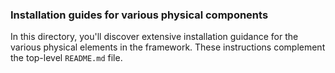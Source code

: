 ### Installation guides for various physical components 

In this directory, you'll discover extensive installation guidance for the various physical elements in the framework. These instructions complement the top-level `README.md` file.
